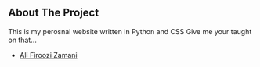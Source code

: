 <!-- ABOUT THE PROJECT -->
## About The Project
This is my perosnal website written in Python and CSS
Give me your taught on that...

* [Ali Firoozi Zamani]([https://nextjs.org/](http://alifiroozizamani.herokuapp.com/))
